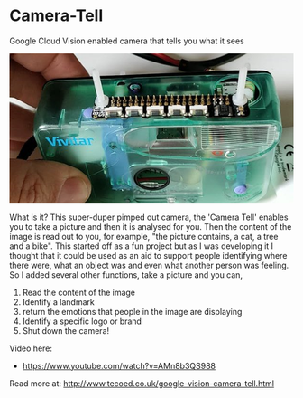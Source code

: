 # Camera-Tell
Google Cloud Vision enabled camera that tells you what it sees

![](images/cam.jpg)

What is it?
This super-duper pimped out camera, the 'Camera Tell' enables you to take a picture and then it is analysed for you.  Then the content of the image is read out to you, for example, "the picture contains, a cat, a tree and a bike".  This started off as a fun project but as I was developing it I thought that it could be used as an aid to support people identifying where there were, what an object was and even what another person was feeling.  So I added several other functions, take a picture and you can,

1) Read the content of the image
2) Identify a landmark
3) return the emotions that people in the image are displaying
4) Identify a specific logo or brand
5) Shut down the camera!

Video here:
- https://www.youtube.com/watch?v=AMn8b3QS988

Read more at: http://www.tecoed.co.uk/google-vision-camera-tell.html